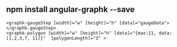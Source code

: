 npm install angular-graphk --save
---
```
<graphk-gaugeStep [width]="w" [height]="h" [data]="gaugeData"></graphk-gaugeStep>
<graphk-polygon [width]="w" [height]="h" [data]="{max:11, data:[1,2,3,7, 11]}"  [polygonLength]="3" >
```